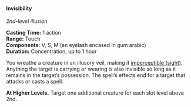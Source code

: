 #### Invisibility
<!-- markdownlint-disable link-image-reference-definitions -->
[_metadata_:spell_name]:- "Invisibility"
[_metadata_:spell_level]:- "2"
[_metadata_:spell_school]:- "illusion"
[_metadata_:ritual]:- "false"
[_metadata_:casting_time_amount]:- "1"
[_metadata_:casting_time_unit]:- "action"
[_metadata_:range]:- "Touch"
[_metadata_:target]:- "one creature"
[_metadata_:components_verbal]:- "true"
[_metadata_:components_somatic]:- "true"
[_metadata_:components_material]:- "true"
[_metadata_:components_material_description]:- "an eyelash encased in gum arabic"
[_metadata_:duration]:- "1 hour"
[_metadata_:concentration]:- "true"
[_metadata_:compared_to_wotc_srd_5.1]:- "mechanics_same_wording_different"
[_metadata_:compared_to_a5e_srd]:- "mechanics_same_wording_same"
<!-- markdownlint-disable-next-line no-emphasis-as-heading -->
_2nd-level illusion_

**Casting Time:** 1 action \
**Range:** Touch \
**Components:** V, S, M (an eyelash encased in gum arabic) \
**Duration:** Concentration, up to 1 hour

You wreathe a creature in an illusory veil, making it [imperceptible (sight)](#Conditions_imperceptible).
Anything the target is carrying or wearing is also invisible so long as it remains in the target’s possession.
The spell’s effects end for a target that attacks or casts a spell.

**At Higher Levels.**
Target one additional creature for each slot level above 2nd.
